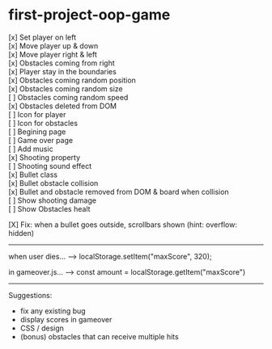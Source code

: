 # first-project-oop-game

[x] Set player on left<br>
[x] Move player up & down<br>
[x] Move player right & left<br>
[x] Obstacles coming from right<br>
[x] Player stay in the boundaries<br>
[x] Obstacles coming random position<br>
[x] Obstacles coming random size<br>
[ ] Obstacles coming random speed<br>
[x] Obstacles deleted from DOM<br>
[ ] Icon for player<br>
[ ] Icon for obstacles<br>
[ ] Begining page<br>
[ ] Game over page<br>
[ ] Add music<br>
[x] Shooting property<br>
[ ] Shooting sound effect<br>
[x] Bullet class<br>
[x] Bullet obstacle collision<br>
[x] Bullet and obstacle removed from DOM & board when collision<br>
[ ] Show shooting damage<br>
[ ] Show Obstacles healt<br>

[X] Fix: when a bullet goes outside, scrollbars shown (hint: overflow: hidden)

---

when user dies...
--> localStorage.setItem("maxScore", 320);

in gameover.js...
--> const amount = localStorage.getItem("maxScore")

---

Suggestions:

- fix any existing bug
- display scores in gameover
- CSS / design
- (bonus) obstacles that can receive multiple hits
